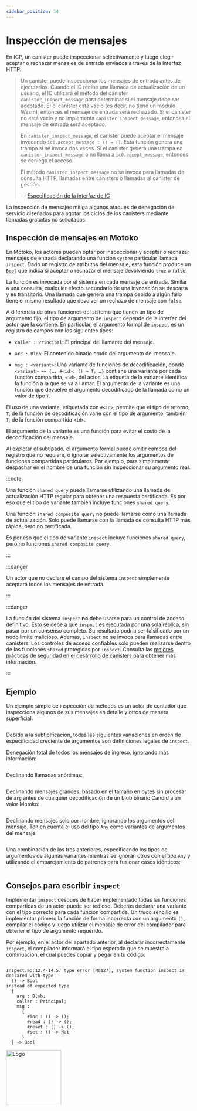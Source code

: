 ```yaml
---
sidebar_position: 14
---
```


# Inspección de mensajes

En ICP, un canister puede inspeccionar selectivamente y luego elegir aceptar o
rechazar mensajes de entrada enviados a través de la interfaz HTTP.

> Un canister puede inspeccionar los mensajes de entrada antes de ejecutarlos.
> Cuando el IC recibe una llamada de actualización de un usuario, el IC
> utilizará el método del canister `canister_inspect_message` para determinar si
> el mensaje debe ser aceptado. Si el canister está vacío (es decir, no tiene un
> módulo Wasm), entonces el mensaje de entrada será rechazado. Si el canister no
> está vacío y no implementa `canister_inspect_message`, entonces el mensaje de
> entrada será aceptado.
>
> En `canister_inspect_message`, el canister puede aceptar el mensaje invocando
> `ic0.accept_message : () → ()`. Esta función genera una trampa si se invoca
> dos veces. Si el canister genera una trampa en `canister_inspect_message` o no
> llama a `ic0.accept_message`, entonces se deniega el acceso.
>
> El método `canister_inspect_message` no se invoca para llamadas de consulta
> HTTP, llamadas entre canisters o llamadas al canister de gestión.
>
> —
> [Especificación de la interfaz de IC](https://internetcomputer.org/docs/current/references/ic-interface-spec/#system-api-inspect-message)

La inspección de mensajes mitiga algunos ataques de denegación de servicio
diseñados para agotar los ciclos de los canisters mediante llamadas gratuitas no
solicitadas.

## Inspección de mensajes en Motoko

En Motoko, los actores pueden optar por inspeccionar y aceptar o rechazar
mensajes de entrada declarando una función `system` particular llamada
`inspect`. Dado un registro de atributos del mensaje, esta función produce un
[`Bool`](../base/Bool.md) que indica si aceptar o rechazar el mensaje
devolviendo `true` o `false`.

La función es invocada por el sistema en cada mensaje de entrada. Similar a una
consulta, cualquier efecto secundario de una invocación se descarta y es
transitorio. Una llamada que genera una trampa debido a algún fallo tiene el
mismo resultado que devolver un rechazo de mensaje con `false`.

A diferencia de otras funciones del sistema que tienen un tipo de argumento
fijo, el tipo de argumento de `inspect` depende de la interfaz del actor que la
contiene. En particular, el argumento formal de `inspect` es un registro de
campos con los siguientes tipos:

- `caller : Principal`: El principal del llamante del mensaje.

- `arg : Blob`: El contenido binario crudo del argumento del mensaje.

- `msg : <variant>`: Una variante de funciones de decodificación, donde
  `<variant> == {…​; #<id>: () → T; …​}` contiene una variante por cada función
  compartida, `<id>`, del actor. La etiqueta de la variante identifica la
  función a la que se va a llamar. El argumento de la variante es una función
  que devuelve el argumento decodificado de la llamada como un valor de tipo
  `T`.

El uso de una variante, etiquetada con `#<id>`, permite que el tipo de retorno,
`T`, de la función de decodificación varíe con el tipo de argumento, también
`T`, de la función compartida `<id>`.

El argumento de la variante es una función para evitar el costo de la
decodificación del mensaje.

Al explotar el subtipado, el argumento formal puede omitir campos del registro
que no requiere, o ignorar selectivamente los argumentos de funciones
compartidas particulares. Por ejemplo, para simplemente despachar en el nombre
de una función sin inspeccionar su argumento real.

:::note

Una función `shared query` puede llamarse utilizando una llamada de
actualización HTTP regular para obtener una respuesta certificada. Es por eso
que el tipo de variante también incluye funciones `shared query`.

Una función `shared composite query` no puede llamarse como una llamada de
actualización. Solo puede llamarse con la llamada de consulta HTTP más rápida,
pero no certificada.

Es por eso que el tipo de variante `inspect` incluye funciones `shared query`,
pero no funciones `shared composite query`.

:::

:::danger

Un actor que no declare el campo del sistema `inspect` simplemente aceptará
todos los mensajes de entrada.

:::

:::danger

La función del sistema `inspect` **no** debe usarse para un control de acceso
definitivo. Esto se debe a que `inspect` es ejecutada por una sola réplica, sin
pasar por un consenso completo. Su resultado podría ser falsificado por un nodo
límite malicioso. Además, `inspect` no se invoca para llamadas entre canisters.
Los controles de acceso confiables solo pueden realizarse dentro de las
funciones `shared` protegidas por `inspect`. Consulta las
[mejores prácticas de seguridad en el desarrollo de canisters](https://internetcomputer.org/docs/building-apps/security/iam/#do-not-rely-on-ingress-message-inspection)
para obtener más información.

:::

## Ejemplo

Un ejemplo simple de inspección de métodos es un actor de contador que
inspecciona algunos de sus mensajes en detalle y otros de manera superficial:

```motoko file=../examples/InspectFull.mo

```

Debido a la subtipificación, todas las siguientes variaciones en orden de
especificidad creciente de argumentos son definiciones legales de `inspect`.

Denegación total de todos los mensajes de ingreso, ignorando más información:

```motoko no-repl file=../examples/InspectNone.mo#L10-L10

```

Declinando llamadas anónimas:

```motoko no-repl file=../examples/InspectCaller.mo#L12-L14

```

Declinando mensajes grandes, basado en el tamaño en bytes sin procesar de `arg`
antes de cualquier decodificación de un blob binario Candid a un valor Motoko:

```motoko no-repl file=../examples/InspectArg.mo#L10-L13

```

Declinando mensajes solo por nombre, ignorando los argumentos del mensaje. Ten
en cuenta el uso del tipo `Any` como variantes de argumentos del mensaje:

```motoko no-repl file=../examples/InspectName.mo#L10-L23

```

Una combinación de los tres anteriores, especificando los tipos de argumentos de
algunas variantes mientras se ignoran otros con el tipo `Any` y utilizando el
emparejamiento de patrones para fusionar casos idénticos:

```motoko no-repl file=../examples/InspectMixed.mo#L12-L30

```

## Consejos para escribir `inspect`

Implementar `inspect` después de haber implementado todas las funciones
compartidas de un actor puede ser tedioso. Deberás declarar una variante con el
tipo correcto para cada función compartida. Un truco sencillo es implementar
primero la función de forma incorrecta con un argumento `()`, compilar el código
y luego utilizar el mensaje de error del compilador para obtener el tipo de
argumento requerido.

Por ejemplo, en el actor del apartado anterior, al declarar incorrectamente
`inspect`, el compilador informará el tipo esperado que se muestra a
continuación, el cual puedes copiar y pegar en tu código:

```motoko no-repl file=../examples/InspectTrick.mo#L11-L13

```

```motoko no-repl
Inspect.mo:12.4-14.5: type error [M0127], system function inspect is declared with type
  () -> Bool
instead of expected type
  {
    arg : Blob;
    caller : Principal;
    msg :
      {
        #inc : () -> ();
        #read : () -> ();
        #reset : () -> ();
        #set : () -> Nat
      }
  } -> Bool
```

<img src="https://github.com/user-attachments/assets/844ca364-4d71-42b3-aaec-4a6c3509ee2e" alt="Logo" width="150" height="150" />
